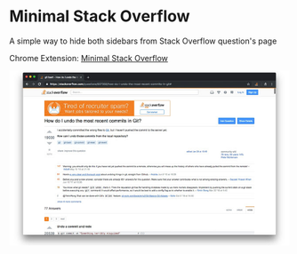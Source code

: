 # Minimal Stack Overflow
A simple way to hide both sidebars from Stack Overflow question's page

Chrome Extension: [Minimal Stack Overflow](https://chrome.google.com/webstore/detail/minimal-stack-overflow/iacpemcanoendljfmmdcbonjanbmpmha)

![](https://raw.githubusercontent.com/felipemendes/minimal-stack-overflow/master/screenshot.jpg)
